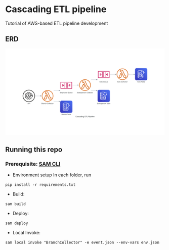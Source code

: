 # Cascading ETL pipeline
Tutorial of AWS-based ETL pipeline development

## ERD
![](./cascading_etl_pipeline.png)

## Running this repo
### Prerequisite: [SAM CLI](https://docs.aws.amazon.com/serverless-application-model/latest/developerguide/install-sam-cli.html)

- Environment setup
In each folder, run
```
pip install -r requirements.txt
```

- Build:
```
sam build
```
- Deploy:
```
sam deploy
```
- Local Invoke:
```
sam local invoke "BranchCollector" -e event.json --env-vars env.json
```